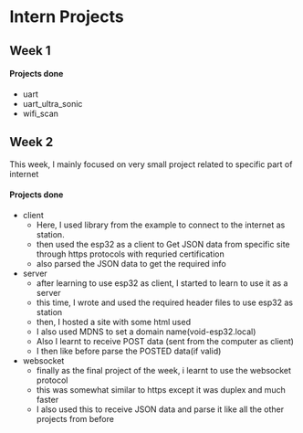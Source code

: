 # Intern Projects

## Week 1
#### Projects done
- uart
- uart_ultra_sonic
- wifi_scan

## Week 2
This week, I mainly focused on very small project related to specific part of internet 
#### Projects done
- client 
  - Here, I used library from the example to connect to the internet as station.
  - then used the esp32 as a client to Get JSON data from specific site through https protocols with requried certification
  - also parsed the JSON data to get the required info
- server
  - after learning to use esp32 as client, I started to learn to use it as a server
  - this time, I wrote and used the required header files to use esp32 as station
  - then, I hosted a site with some html used
  - I also used MDNS to set a domain name(void-esp32.local)
  - Also I learnt to receive POST data (sent from the computer as client) 
  - I then like before parse the POSTED data(if valid)    
- websocket
  - finally as the final project of the week, i learnt to use the websocket protocol
  - this was somewhat similar to https except it was duplex and much faster
  - I also used this to receive JSON data and parse it like all the other projects from before    




